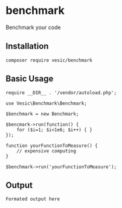# benchmark
Benchmark your code

## Installation
```
composer require vesic/benchmark
```

## Basic Usage
```
require __DIR__ . '/vendor/autoload.php';

use Vesic\Benchmark\Benchmark;

$benchmark = new Benchmark;

$bencmark->run(function() {
    for ($i=1; $i<1e6; $i++) { }
});

function yourFunctionToMeasure() {
    // expensive computing
}

$benchmark->run('yourFunctionToMeasure');
```

## Output
```
Formated output here
```